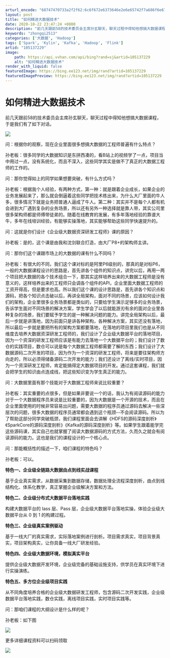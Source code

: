 ```yaml
---
arturl_encode: "68747470733a2f2f62:6c6f672e6373646e2e6e65742f7a686f6e677169323531332f:61727469636c652f64657461696c732f313035313337323239"
layout: post
title: "如何精进大数据技术"
date: 2020-10-22 23:47:24 +0800
description: "前几天跟前58的技术委员会主席孙玄聊天，聊天过程中得知他想搞大数据课程，问：根据你的"
keywords: "zhongqi2513"
categories: ['大数据', 'Hadoop']
tags: ['Spark', 'Kylin', 'Kafka', 'Hadoop', 'Flink']
artid: "105137229"
image:
    path: https://api.vvhan.com/api/bing?rand=sj&artid=105137229
    alt: "如何精进大数据技术"
render_with_liquid: false
featuredImage: https://bing.ee123.net/img/rand?artid=105137229
featuredImagePreview: https://bing.ee123.net/img/rand?artid=105137229
---
```


# 如何精进大数据技术

前几天跟前58的技术委员会主席孙玄聊天，聊天过程中得知他想搞大数据课程，于是我们有了如下对话。

![](https://i-blog.csdnimg.cn/blog_migrate/24a1126064d794eb05137747b9f706d0.jpeg)

问：根据你的观察，现在企业里面很多想搞大数据的工程师普遍有什么特点？

孙老板：很多同学的大数据知识是东拼西凑的，看B站上的视频学了一点，项目当中用过一点，没有系统化，而且不深入，这些同学其实是做不了真正的大数据工程师的工作的。

问：那你觉得如上的同学如果想要突破，有什么方式吗？

孙老板：根据我个人经验，有两种方式，第一种：就是跟着企业成长，如果企业的业务发展起来了，那么就会倒逼着这些同学把技术练出来，为什么大厂里面的牛人多，很多情况下就是业务把普通人逼成了牛人。第二种：其实并不是每个人都有机会进到大厂遇到复杂的业务场景，所以还有另外一种选择就是靠人带，其实公司里很多架构师都是师傅带徒弟的。随着在线教育的发展，有多年落地经验的靠谱大牛，多年在线培训经验，有能够实操落地，其实能够帮助这些同学快速提升的。

问：这就是你们设计《企业级大数据资深研发工程师》课的原因？

孙老板：是的，这个课是由我和沈剑联合打造，由大厂P8+的架构师主讲。

问：那你们这个课跟市场上的大数据的课有什么不同吗？

孙老板：有很大的不同，我们这个课对标的是阿里P6级别的，那真的是对标P6，一般的大数据课程设计的思路是，首先讲各个组件的知识点，讲完以后，再用一两个项目把大数据的各个技术组合一下，那其实这样培养出来的大数据工程师是没有意义的，这样培养出来的工程师只会调各个组件的API，企业里面大数据工程师的工资开得高，但是要求也高。所以我们这个课的设计思路是，首先讲各个知识点和源码，把各个知识点击破以后，再讲全局架构，面对不同的场景，应该如何设计我们的架构，企业里很多业务场景都是类似的，只要给学生演示足够多的业务场景，告诉学生面对不同场景的解决方案，学生学会了以后就能游刃有余的面对企业里各种复杂的场景，我们要赋予学生的是一种解决问题的能力。讲完全局架构以后，最后一步就是讲落地，因为前面只是讲各种架构，各种解决方案，其实还没有落地，所以最后一步就是要把所有的架构方案都要落地，在落地的项目里我们也是从不同维度去培养大数据资深研发工程师的，我们设计了企业级大数据平台的落地项目，因为一个资深的研发工程师应该是有能力去落地一个大数据平台的；我们设计了数仓的实践项目，数仓可以说是每个大数据工程师都需要了解的东西；我们设计了大数据源码二次开发的项目，因为作为一个资深的研发工程师，将来是要往架构师方向走的，所以必须得储备源码二次开发的能力；我们还设计了离线/实时项目，因为一个资深研发工程师，肯定能搞得定大数据项目的开发。通过这套课程，我们就会把学生的知识由点连成线，把这些知识变为学生真正的能力。

问：大数据里面有那个技能对于大数据工程师来说比较重要？

孙老板：其实重要的点很多，但是如果非要说一个的话，我认为有阅读源码的能力对于一个大数据程序员来说是比较重要的，因为大数据是一个开源的技术，而且在企业里面使用的时候非常容易出问题，需要大数据的程序员通过源码去解决一些深层次的问题，很多大数据的程序员通常都会遇到这个瓶颈--不会阅读源码。所以为了帮助这部分同学突破瓶颈，我们课程里面会去讲解《HDFS的源码深度剖析》《SparkCore的源码深度剖析》《Kafka的源码深度剖析》等。如果学生跟着能学完这些源码课，其实自己也就掌握了阅读大数据源码的方式方法，久而久之就会有阅读源码的能力。这也是我们的课程设计的一个核心点。

问：那能概括性的描述一下，咱们课程的特色吗？

孙老板：可以。

**特色一、企业级全链路大数据由点到线实战课程**

基于企业真实需求，从数据采集到数据存储，数据处理全流程深度剖析，由点到线结构化、体系化教学，真正掌握企业级解决方案和方法。

**特色二、企业级分布式大数据平台落地实践**

构建大数据平台的 Iass 层、Pass 层，企业级大数据平台落地实操，体验企业级大数据平台从 0 到 1 的构建过程。

**特色三、企业级真实案例驱动**

基于一线大厂的真实需求，实际落地案例进行剖析。项目需求真实，项目背景真实，项目架构真实，让你具备一线大厂研发经验。

**特色四、企业级大数据环境，模拟真实平台**

提供企业级大数据开发环境，企业级完备的基础设施支持，供学员在真实环境下进行实操演练。

**特色五、多方位企业级项目实践**

从不同角度培养合格的企业级大数据研发工程师，包含源码二次开发实践，企业级数据平台落地实践，数仓实践，离线项目实践，实时项目实践等。

问：那咱们课程的大纲设计是什么样的呢？

孙老板：如下图

![](https://i-blog.csdnimg.cn/blog_migrate/0bd4f3b379deb411c4cc0b66c5e8fea8.jpeg)

更多详细课程资料可以扫码领取

![](https://i-blog.csdnimg.cn/blog_migrate/abf0435586f7efd0cd1e1beeb41c79a7.jpeg)